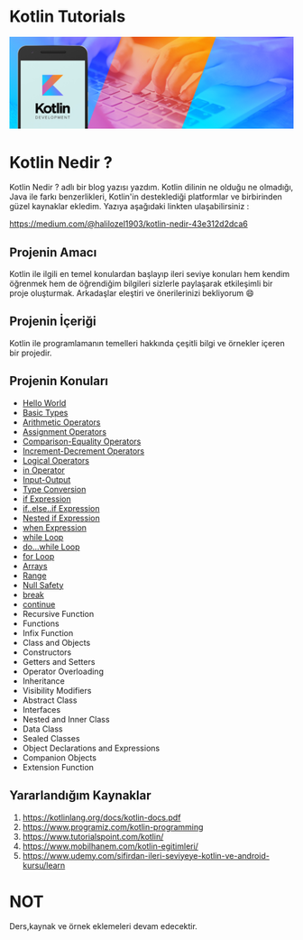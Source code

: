 # Kotlin Tutorials

![Screenshot](kotlin.jpeg)

# Kotlin Nedir ?

Kotlin Nedir ? adlı bir blog yazısı yazdım. Kotlin dilinin ne olduğu ne olmadığı, Java ile farkı benzerlikleri, Kotlin'in
desteklediği platformlar ve birbirinden güzel kaynaklar ekledim. Yazıya aşağıdaki linkten ulaşabilirsiniz :

https://medium.com/@halilozel1903/kotlin-nedir-43e312d2dca6


## Projenin Amacı

Kotlin ile ilgili en temel konulardan başlayıp ileri seviye konuları hem kendim öğrenmek hem de öğrendiğim bilgileri sizlerle paylaşarak etkileşimli bir proje oluşturmak. Arkadaşlar eleştiri ve önerilerinizi bekliyorum :smile:

## Projenin İçeriği
Kotlin ile programlamanın temelleri hakkında çeşitli bilgi ve örnekler içeren bir projedir. <br>

## Projenin Konuları
- [Hello World](https://github.com/halilozel1903/KotlinTutorials/blob/master/src/HelloWorld.kt)
- [Basic Types](https://github.com/halilozel1903/KotlinTutorials/blob/master/src/BasicTypes.kt)
- [Arithmetic Operators](https://github.com/halilozel1903/KotlinTutorials/blob/master/src/ArithmeticOperators.kt)
- [Assignment Operators](https://github.com/halilozel1903/KotlinTutorials/blob/master/src/AssignmentOperators.kt)
- [Comparison-Equality Operators](https://github.com/halilozel1903/KotlinTutorials/blob/master/src/Comparison-EqualityOperators.kt)
- [Increment-Decrement Operators](https://github.com/halilozel1903/KotlinTutorials/blob/master/src/Increment-DecrementOperators.kt)
- [Logical Operators](https://github.com/halilozel1903/KotlinTutorials/blob/master/src/LogicalOperators.kt)
- [in Operator](https://github.com/halilozel1903/KotlinTutorials/blob/master/src/inOperator.kt)
- [Input-Output](https://github.com/halilozel1903/KotlinTutorials/blob/master/src/Input-Output.kt)
- [Type Conversion](https://github.com/halilozel1903/KotlinTutorials/blob/master/src/TypeConversion.kt)
- [if Expression](https://github.com/halilozel1903/KotlinTutorials/blob/master/src/ifExpression.kt)
- [if..else..if Expression](https://github.com/halilozel1903/KotlinTutorials/blob/master/src/if..else..ifExpression.kt)
- [Nested if Expression](https://github.com/halilozel1903/KotlinTutorials/blob/master/src/NestedifExpression.kt)
- [when Expression](https://github.com/halilozel1903/KotlinTutorials/blob/master/src/When.kt)
- [while Loop](https://github.com/halilozel1903/KotlinTutorials/blob/master/src/WhileLoop.kt)
- [do...while Loop](https://github.com/halilozel1903/KotlinTutorials/blob/master/src/do...whileLoop.kt)
- [for Loop](https://github.com/halilozel1903/KotlinTutorials/blob/master/src/ForLoop.kt)
- [Arrays](https://github.com/halilozel1903/KotlinTutorials/blob/master/src/Arrays.kt)
- [Range](https://github.com/halilozel1903/KotlinTutorials/blob/master/src/Range.kt)
- [Null Safety](https://github.com/halilozel1903/KotlinTutorials/blob/master/src/NullSafety.kt)
- [break](https://github.com/halilozel1903/KotlinTutorials/blob/master/src/Break.kt)
- [continue](https://github.com/halilozel1903/KotlinTutorials/blob/master/src/Continue.kt)
- Recursive Function
- Functions
- Infix Function
- Class and Objects
- Constructors
- Getters and Setters
- Operator Overloading
- Inheritance
- Visibility Modifiers
- Abstract Class
- Interfaces
- Nested and Inner Class
- Data Class
- Sealed Classes
- Object Declarations and Expressions
- Companion Objects
- Extension Function




## Yararlandığım Kaynaklar

1. https://kotlinlang.org/docs/kotlin-docs.pdf
2. https://www.programiz.com/kotlin-programming
3. https://www.tutorialspoint.com/kotlin/
4. https://www.mobilhanem.com/kotlin-egitimleri/
5. https://www.udemy.com/sifirdan-ileri-seviyeye-kotlin-ve-android-kursu/learn


# NOT
Ders,kaynak ve örnek eklemeleri devam edecektir. <br>


